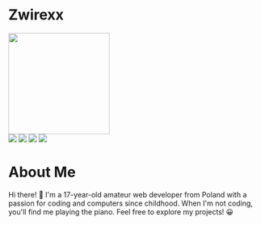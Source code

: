 # Zwirexx 

<a href="https://github.com/anuraghazra/github-readme-stats">
  <img height=200 src="https://github-readme-stats.vercel.app/api?username=Zwirexx&show_icons=false&title_color=ffffff&text_color=ffffff&bg_color=DEG,833ab4,fd1d1d&card_width=460" />
</a>
<div>
  <img src="https://img.shields.io/badge/javascript-%23323330.svg?style=for-the-badge&logo=javascript&logoColor=%23F7DF1E" />
<img src="https://img.shields.io/badge/svelte-%23f1413d.svg?style=for-the-badge&logo=svelte&logoColor=white" />
  <img src="https://img.shields.io/badge/node.js-6DA55F?style=for-the-badge&logo=node.js&logoColor=white" />
  <img src="https://img.shields.io/badge/tailwindcss-%2338B2AC.svg?style=for-the-badge&logo=tailwind-css&logoColor=white" />
</div>

# About Me
Hi there! 👋 I'm a 17-year-old amateur web developer from Poland with a passion for coding and computers since childhood. When I'm not coding, you'll find me playing the piano. Feel free to explore my projects! 😀
